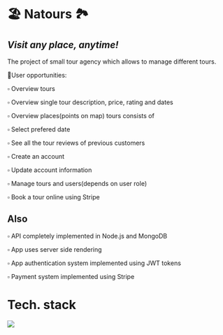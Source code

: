 # 🏖 Natours 🏞

## _Visit any place, anytime!_

The project of small tour agency which allows to manage different tours.

👨User opportunities:

▫ Overview tours

▫ Overview single tour description, price, rating and dates

▫ Overview places(points on map) tours consists of

▫ Select prefered date

▫ See all the tour reviews of previous customers

▫ Create an account

▫️ Update account information

▫️ Manage tours and users(depends on user role)

▫️ Book a tour online using Stripe

## Also

▫️ API completely implemented in Node.js and MongoDB

▫️ App uses server side rendering

▫️ App authentication system implemented using JWT tokens

▫️ Payment system implemented using Stripe

# Tech. stack

<p align="start">
  <a href="https://skillicons.dev">
    <img src="https://skillicons.dev/icons?i=html,css,js,nodejs,express,mongodb,pug" />
  </a>
</p>
